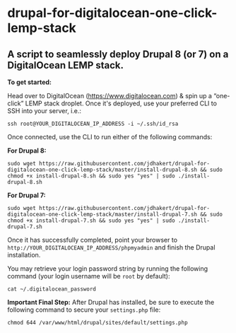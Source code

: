 # drupal-for-digitalocean-one-click-lemp-stack
A script to seamlessly deploy Drupal 8 (or 7) on a DigitalOcean LEMP stack.
------------------------------------------------------------------------------------------------------------------------------

**To get started:**

Head over to DigitalOcean (https://www.digitalocean.com) & spin up a “one-click” LEMP stack droplet. Once it's deployed, use your preferred CLI to SSH into your server, i.e.:
```
ssh root@YOUR_DIGITALOCEAN_IP_ADDRESS -i ~/.ssh/id_rsa
```
Once connected, use the CLI to run either of the following commands:

**For Drupal 8:**
```
sudo wget https://raw.githubusercontent.com/jdhakert/drupal-for-digitalocean-one-click-lemp-stack/master/install-drupal-8.sh && sudo chmod +x install-drupal-8.sh && sudo yes "yes" | sudo ./install-drupal-8.sh
```
**For Drupal 7:**
```
sudo wget https://raw.githubusercontent.com/jdhakert/drupal-for-digitalocean-one-click-lemp-stack/master/install-drupal-7.sh && sudo chmod +x install-drupal-7.sh && sudo yes "yes" | sudo ./install-drupal-7.sh
```
Once it has successfully completed, point your browser to ```http://YOUR_DIGITALOCEAN_IP_ADDRESS/phpmyadmin``` and finish the Drupal installation.

You may retrieve your login password string by running the following command (your login username will be ```root``` by default):
```
cat ~/.digitalocean_password
```
**Important Final Step:**
After Drupal has installed, be sure to execute the following command to secure your ```settings.php``` file:
```
chmod 644 /var/www/html/drupal/sites/default/settings.php
```
